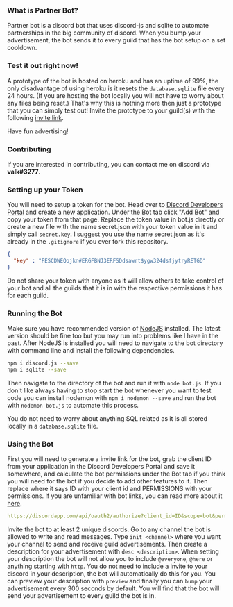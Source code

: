 ### What is Partner Bot?

Partner bot is a discord bot that uses discord-js and sqlite to automate partnerships in the big community of discord. When you bump your advertisement, the bot sends it to every guild that has the bot setup on a set cooldown.

### Test it out right now!
A prototype of the bot is hosted on heroku and has an uptime of 99%, the only disadvantage of using heroku is it resets the `database.sqlite` file every 24 hours. (If you are hosting the bot locally you will not have to worry about any files being reset.) That's why this is nothing more then just a prototype that you can simply test out! Invite the prototype to your guild(s) with the following [invite link](https://discordapp.com/api/oauth2/authorize?client_id=549301709520765019&scope=bot&permissions=8).

Have fun advertising!

### Contributing
If you are interested in contributing, you can contact me on discord via **valk#3277**.

### Setting up your Token
You will need to setup a token for the bot. Head over to [Discord Developers Portal](https://discordapp.com/developers/applications/) and create a new application. Under the Bot tab click "Add Bot" and copy your token from that page. Replace the token value in bot.js directly or create a new file with the name secret.json with your token value in it and simply call `secret.key`. I suggest you use the name secret.json as it's already in the `.gitignore` if you ever fork this repository.
```json
{
  "key" : "FESCDWEQojkn#ERGFBNJ3ERFSDdsawrt$ygw324dsfjytryRETGD"
}
```
Do not share your token with anyone as it will allow others to take control of your bot and all the guilds that it is in with the respective permissions it has for each guild.

### Running the Bot
Make sure you have recommended version of [NodeJS](https://nodejs.org) installed. The latest version should be fine too but you may run into problems like I have in the past. After NodeJS is installed you will need to navigate to the bot directory with command line and install the following dependencies.
```bash
npm i discord.js --save
npm i sqlite --save
```
Then navigate to the directory of the bot and run it with `node bot.js`. If you don't like always having to stop start the bot whenever you want to test code you can install nodemon with `npm i nodemon --save` and run the bot with `nodemon bot.js` to automate this process.

You do not need to worry about anything SQL related as it is all stored locally in a `database.sqlite` file.

### Using the Bot
First you will need to generate a invite link for the bot, grab the client ID from your application in the Discord Developers Portal and save it somewhere, and calculate the bot permissions under the Bot tab if you think you will need for the bot if you decide to add other features to it. Then replace where it says ID with your client id and PERMISSIONS with your permissions. If you are unfamiliar with bot links, you can read more about it [here](https://discordapp.com/developers/docs/topics/oauth2#bot-authorization-flow-url-example).
```yml
https://discordapp.com/api/oauth2/authorize?client_id=ID&scope=bot&permissions=PERMISSIONS
```
Invite the bot to at least 2 unique discords. Go to any channel the bot is allowed to write and read messages. Type `init <channel>` where you want your channel to send and receive guild advertisements. Then create a description for your advertisement with `desc <description>`. When setting your description the bot will not allow you to include `@everyone`, `@here` or anything starting with `http`. You do not need to include a invite to your discord in your description, the bot will automatically do this for you. You can preview your description with `preview` and finally you can `bump` your advertisement every 300 seconds by default. You will find that the bot will send your advertisement to every guild the bot is in.
